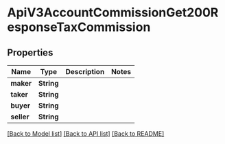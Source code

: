 # ApiV3AccountCommissionGet200ResponseTaxCommission

## Properties

Name | Type | Description | Notes
------------ | ------------- | ------------- | -------------
**maker** | **String** |  | 
**taker** | **String** |  | 
**buyer** | **String** |  | 
**seller** | **String** |  | 

[[Back to Model list]](../README.md#documentation-for-models) [[Back to API list]](../README.md#documentation-for-api-endpoints) [[Back to README]](../README.md)


